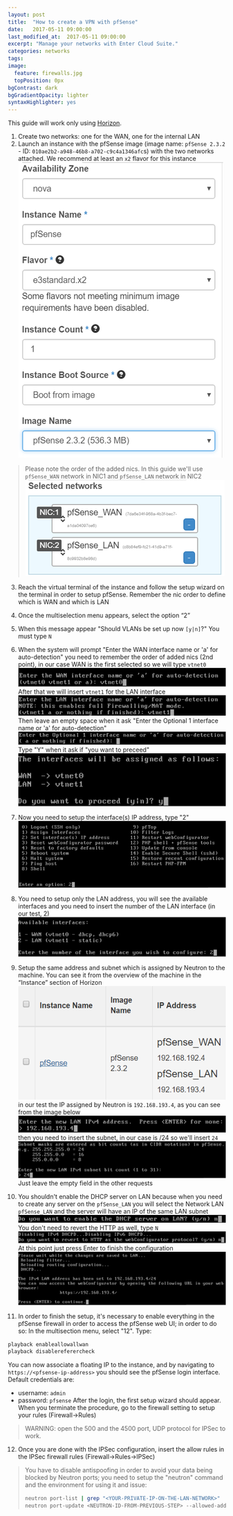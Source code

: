 ```yaml
---
layout: post
title:  "How to create a VPN with pfSense"
date:   2017-05-11 09:00:00
last_modified_at:  2017-05-11 09:00:00
excerpt: "Manage your networks with Enter Cloud Suite."
categories: networks
tags:
image:
  feature: firewalls.jpg
  topPosition: 0px
bgContrast: dark
bgGradientOpacity: lighter
syntaxHighlighter: yes
---
```


This guide will work only using [Horizon](https://horizon.entercloudsuite.com/).

1. Create two networks: one for the WAN, one for the internal LAN
2. Launch an instance with the pfSense image (image name: `pfSense 2.3.2` - ID: `010ae2b2-a948-46b8-a702-c9c4a1346afc`s) with the two networks attached. We recommend at least an `x2` flavor for this instance
![pfsense_creazione](/assets/images/posts/pfsense_creazioneimmagine.PNG?resize=500)
> Please note the order of the added nics.
> In this guide we'll use `pfSense_WAN` network in NIC1 and `pfSense_LAN` network in NIC2
![pfSenseNetwork_Wan_Lan](/assets/images/posts/pfSenseNetwork_Wan_Lan.PNG?resize=500)

3. Reach the virtual terminal of the instance and follow the setup wizard on the terminal in order to setup pfSense. Remember the nic order to define which is WAN and which is LAN
4. Once the multiselection menu appears, select the option “2”
5. When this message appear "Should VLANs be set up now `[y|n]`?" You must type `N`
6. When the system will prompt "Enter the WAN interface name or 'a' for auto-detection" you need to remember the order of added nics (2nd point), in our case WAN is the first selected so we will type `vtnet0`
![pfsense_vtnet0_wan](/assets/images/posts/pfsense_vtnet0_wan.PNG?resize=500)
After that we will insert `vtnet1` for the LAN interface
![pfsense_vtnet1_lan](/assets/images/posts/pfsense_vtnet1_lan.PNG?resize=500)
Then leave an empty space when it ask "Enter the Optional 1 interface name or 'a' for auto-detection"
![pfsense_emptyspace](/assets/images/posts/pfsense_emptyspace.PNG?resize=500)
Type "Y" when it ask if "you want to preceed"
![pfsense_proceed](/assets/images/posts/pfsense_proceed.PNG?resize=500)

7. Now you need to setup the interface(s) IP address, type "2"
![pfsense_enterenoption](/assets/images/posts/pfsense_enterenoption.PNG?resize=500)

8. You need to setup only the LAN address, you will see the available interfaces and you need to insert the number of the LAN interface (in our test, 2)
![pfsense_onlylan](/assets/images/posts/pfsense_onlylan.PNG?resize=500)

9. Setup the same address and subnet which is assigned by Neutron to the machine. You can see it from the overview of the machine in the “Instance” section of Horizon
![pfsense_horizon](/assets/images/posts/pfsense_horizon.PNG?resize=500)
in our test the IP assigned by Neutron is `192.168.193.4`, as you can see from the image below
![pfsense_lanip](/assets/images/posts/pfsense_lanip.PNG?resize=500)
then you need to insert the subnet, in our case is /24 so we'll insert `24`
![pfsense_lansubnet](/assets/images/posts/pfsense_lansubnet.PNG?resize=500)
Just leave the empty field in the other requests
10. You shouldn't enable the DHCP server on LAN because when you need to create any server on the `pfSense_LAN` you will select the Network LAN `pfSense_LAN` and the server will have an IP of the same LAN subnet
![pfsense_noenableDHCP](/assets/images/posts/pfsense_noenableDHCP.PNG?resize=500)
You don't need to revert the HTTP as well, type `N`
![pfsense_norevert](/assets/images/posts/pfsense_norevert.PNG?resize=500)
At this point just press Enter to finish the configuration
![pfsense_finishlan](/assets/images/posts/pfsense_finishlan.PNG?resize=500)

11. In order to finish the setup, it's necessary to enable everything in the pfSense firewall in order to access the pfSense web UI; in order to do so:
In the multisection menu, select "12". Type:
```bash
playback enableallowallwan
playback disablereferercheck
```
You can now associate a floating IP to the instance, and by navigating to `https://<pfsense-ip-address>` you should see the pfSense login interface. Default credentials are:
- username: `admin`
- password: `pfsense`
After the login, the first setup wizard should appear. When you terminate the procedure, go to the firewall setting to setup your rules (Firewall->Rules)
> WARNING: open the 500 and the 4500 port, UDP protocol for IPSec to work.
12. Once you are done with the IPSec configuration, insert the allow rules in the IPSec firewall rules (Firewall->Rules->IPSec)

>  You have to disable antispoofing in order to avoid your data being blocked by Neutron ports; you need to setup the "neutron" command and the environment for using it and issue:
> ```bash
> neutron port-list | grep "<YOUR-PRIVATE-IP-ON-THE-LAN-NETWORK>"
> neutron port-update <NEUTRON-ID-FROM-PREVIOUS-STEP> --allowed-address-pairs type=dict list=true ip_address=0.0.0.0/1 ip_address=128.0.0.0/1
> ```